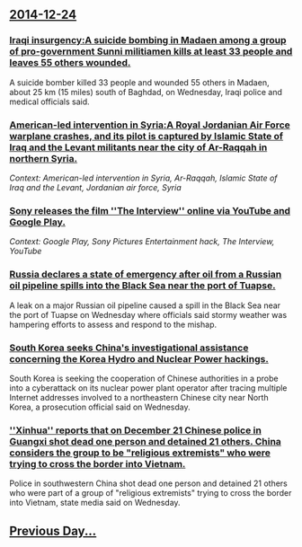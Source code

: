 ## [2014-12-24](/news/2014/12/24/index.md)

### [Iraqi insurgency:A suicide bombing in Madaen among a group of pro-government Sunni militiamen kills at least 33 people and leaves 55 others wounded. ](/news/2014/12/24/iraqi-insurgency-pa-suicide-bombing-in-madaen-among-a-group-of-pro-government-sunni-militiamen-kills-at-least-33-people-and-leaves-55-others.md)
A suicide bomber killed 33 people and wounded 55 others in Madaen, about 25 km (15 miles) south of Baghdad, on Wednesday, Iraqi police and medical officials said.

### [American-led intervention in Syria:A Royal Jordanian Air Force warplane crashes, and its pilot is captured by Islamic State of Iraq and the Levant militants near the city of Ar-Raqqah in northern Syria. ](/news/2014/12/24/american-led-intervention-in-syria-pa-royal-jordanian-air-force-warplane-crashes-and-its-pilot-is-captured-by-islamic-state-of-iraq-and-the.md)
_Context: American-led intervention in Syria, Ar-Raqqah, Islamic State of Iraq and the Levant, Jordanian air force, Syria_

### [Sony releases the film ''The Interview'' online via YouTube and Google Play. ](/news/2014/12/24/sony-releases-the-film-the-interview-online-via-youtube-and-google-play.md)
_Context: Google Play, Sony Pictures Entertainment hack, The Interview, YouTube_

### [Russia declares a state of emergency after oil from a Russian oil pipeline spills into the Black Sea near the port of Tuapse. ](/news/2014/12/24/russia-declares-a-state-of-emergency-after-oil-from-a-russian-oil-pipeline-spills-into-the-black-sea-near-the-port-of-tuapse.md)
A leak on a major Russian oil pipeline caused a spill in the Black Sea near the port of Tuapse on Wednesday where officials said stormy weather was hampering efforts to assess and respond to the mishap.

### [South Korea seeks China's investigational assistance concerning the Korea Hydro and Nuclear Power hackings. ](/news/2014/12/24/south-korea-seeks-china-s-investigational-assistance-concerning-the-korea-hydro-and-nuclear-power-hackings.md)
South Korea is seeking the cooperation of Chinese authorities in a probe into a cyberattack on its nuclear power plant operator after tracing multiple Internet addresses involved to a northeastern Chinese city near North Korea, a prosecution official said on Wednesday.

### [''Xinhua'' reports that on December 21 Chinese police in Guangxi shot dead one person and detained 21 others. China considers the group to be "religious extremists" who were trying to cross the border into Vietnam. ](/news/2014/12/24/xinhua-reports-that-on-december-21-chinese-police-in-guangxi-shot-dead-one-person-and-detained-21-others-china-considers-the-group-to-b.md)
Police in southwestern China shot dead one person and detained 21 others who were part of a group of &quot;religious extremists&quot; trying to cross the border into Vietnam, state media said on Wednesday.

## [Previous Day...](/news/2014/12/23/index.md)

